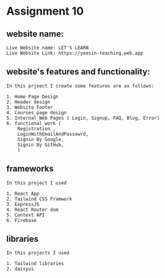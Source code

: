 # Assignment 10

## website name: 
    Live Website name: LET'S LEARN
    Live Website Link: https://yeasin-teaching.web.app


## website's features and functionality:
    In this prjoect I create some features are as follows:
    
    1. Home Page Design
    2. Header design
    3. Website Footer
    4. Courses page design
    5. Internal Web Pages ( Login, Signup, FAQ, Blog, Error)
    6. functional work (
        Registration , 
        LoginWithEmailAndPassowrd,
        Signin By Google,
        Signin By GitHub,
        )


## frameworks 
    In this project I used 
    
    1. React App
    2. Tailwind CSS Framwork 
    3. ExpressJS
    4. React Router dom
    5. Context API
    6. Firebase
    

## libraries

    In this projects I used

    1. Tailwind libraries
    2. daisyui
    
